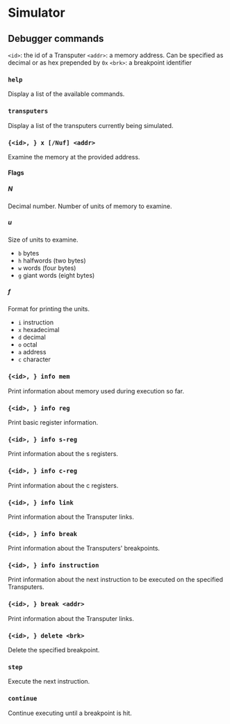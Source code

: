 # Simulator

## Debugger commands

`<id>`: the id of a Transputer
`<addr>`: a memory address. Can be specified as decimal or as hex prepended by `0x`
`<brk>`: a breakpoint identifier

### `help`

Display a list of the available commands.

### `transputers`

Display a list of the transputers currently being simulated.

### `{<id>, } x [/Nuf] <addr>`

Examine the memory at the provided address.

#### Flags

##### N

Decimal number. Number of units of memory to examine.

##### u

Size of units to examine.

* `b` bytes
* `h` halfwords (two bytes)
* `w` words (four bytes)
* `g` giant words (eight bytes)

##### f

Format for printing the units.

* `i` instruction
* `x` hexadecimal
* `d` decimal
* `o` octal
* `a` address
* `c` character


### `{<id>, } info mem`

Print information about memory used during execution so far.

### `{<id>, } info reg`
 
Print basic register information.

### `{<id>, } info s-reg`

Print information about the s registers.

### `{<id>, } info c-reg`

Print information about the c registers.

### `{<id>, } info link`

Print information about the Transputer links.

### `{<id>, } info break`

Print information about the Transputers' breakpoints.

### `{<id>, } info instruction`

Print information about the next instruction to be executed on the specified Transputers.

### `{<id>, } break <addr>`

Print information about the Transputer links.

### `{<id>, } delete <brk>`

Delete the specified breakpoint.

### `step`

Execute the next instruction.

### `continue`

Continue executing until a breakpoint is hit.

